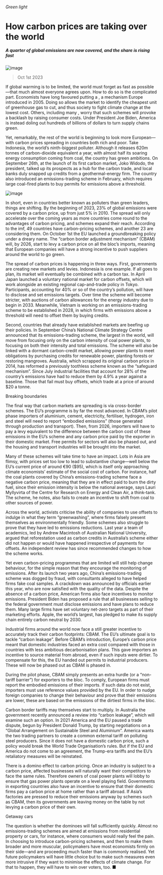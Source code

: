 ###### Green light
# How carbon prices are taking over the world 
##### A quarter of global emissions are now covered, and the share is rising fast 
![image](images/20231007_FND001.jpg) 
> Oct 1st 2023 
If global warming is to be limited, the world must forget  as fast as possible—that much almost everyone agrees upon. How to do so is the complicated part. Economists have long favoured putting a , a mechanism Europe introduced in 2005. Doing so allows the market to identify the cheapest unit of greenhouse gas to cut, and thus society to fight climate change at the lowest cost. Others, including many , worry that such schemes will provoke a backlash by raising consumer costs. Under President Joe Biden, America is instead doling out hundreds of billions of dollars to turn supply chains green. 
Yet, remarkably, the rest of the world is beginning to look more European—with carbon prices spreading in countries both rich and poor. Take Indonesia, the world’s ninth-biggest polluter. Although it releases 620m tonnes of carbon-dioxide equivalent a year, with almost half its soaring energy consumption coming from coal, the country has green ambitions. On September 26th, at the launch of its first carbon market, Joko Widodo, the president, talked up its prospects as a hub for the carbon trade, and local banks duly snapped up credits from a geothermal-energy firm. The country also introduced an emissions-trading scheme in February, which requires large coal-fired plants to buy permits for emissions above a threshold. 
![image](images/20231007_FNC825.png) 

In short, even in countries better known as polluters than green leaders, things are shifting. By the beginning of 2023, 23% of global emissions were covered by a carbon price, up from just 5% in 2010. The spread will only accelerate over the coming years as more countries come round to the advantages of carbon pricing, and schemes expand their reach. According to the imf, 49 countries have carbon-pricing schemes, and another 23 are considering them. On October 1st the EU launched a groundbreaking policy under a dreary name. The “carbon border adjustment mechanism” (CBAM) will, by 2026, start to levy a carbon price on all the bloc’s imports, meaning that European companies will have a strong incentive to push suppliers around the world to go green. 
The spread of carbon prices is happening in three ways. First, governments are creating new markets and levies. Indonesia is one example. If all goes to plan, its market will eventually be combined with a carbon tax. In April Japan launched a voluntary national market for carbon offsets, which will work alongside an existing regional cap-and-trade policy in Tokyo. Participants, accounting for 40% or so of the country’s pollution, will have to disclose and set emissions targets. Over time the scheme will become stricter, with auctions of carbon allowances for the energy industry due to begin in 2033. Meanwhile, Vietnam is working on an emissions-trading scheme to be established in 2028, in which firms with emissions above a threshold will need to offset them by buying credits.

Second, countries that already have established markets are beefing up their policies. In September China’s National Climate Strategy Centre announced that its emissions-trading scheme, the largest in the world, will move from focusing only on the carbon intensity of coal power plants, to focusing on both their intensity and total emissions. The scheme will also be linked with a dormant carbon-credit market, allowing power plants to meet obligations by purchasing credits for renewable power, planting forests or restoring mangroves. Australia, which scrapped its original carbon price in 2014, has reformed a previously toothless scheme known as the “safeguard mechanism”. Since July industrial facilities that account for 28% of the country’s emissions have had to reduce them by 4.9% a year against a baseline. Those that fail must buy offsets, which trade at a price of around $20 a tonne. 
Breaking boundaries
The final way that carbon markets are spreading is via cross-border schemes. The EU’s programme is by far the most advanced. In CBAM’s pilot phase importers of aluminium, cement, electricity, fertiliser, hydrogen, iron and steel will need to report “embodied emissions” (those generated through production and transport). Then, from 2026, importers will have to pay a levy equivalent to the difference between the carbon cost of these emissions in the EU’s scheme and any carbon price paid by the exporter in their domestic market. Free permits for sectors will also be phased out, and the housing and transport industries will be brought into the market. 
Many of these schemes will take time to have an impact. Lots in Asia are flimsy, with prices set too low to lead to substantive change—well below the EU’s current price of around €90 ($95), which is itself only approaching climate economists’ estimate of the social cost of carbon. For instance, half the coal plants covered by China’s emissions-trading scheme face a negative carbon price, meaning that they are in effect paid to burn the dirty fuel, since their emission intensity is below the national average, says Lauri Myllyvirta of the Centre for Research on Energy and Clean Air, a think-tank. The scheme, he notes, also fails to create an incentive to shift from coal to other sources of power. 
Across the world, activists criticise the ability of companies to use offsets to indulge in what they term “greenwashing”, where firms falsely present themselves as environmentally friendly. Some schemes also struggle to prove that they have led to emissions reductions. Last year a team of academics, led by Andrew Macintosh of Australian National University, argued that reforestation used as carbon credits in Australia’s scheme either did not happen or would have happened irrespective of payments for offsets. An independent review has since recommended changes to how the scheme works.
Yet even carbon-pricing programmes that are limited will still help change behaviour, for the simple reason that they encourage the monitoring of emissions. After its launch two years ago, China’s emissions-trading scheme was dogged by fraud, with consultants alleged to have helped firms fake coal samples. A crackdown was announced by officials earlier this year, who are now satisfied with the quality of the data. Despite the absence of a carbon price, American firms also face incentives to monitor emissions. President Biden has proposed a rule that all businesses selling to the federal government must disclose emissions and have plans to reduce them. Many large firms have set voluntary net-zero targets as part of their marketing efforts. Apple, the world’s largest, has pledged to make its supply chain entirely carbon neutral by 2030.
Industrial firms around the world now face a still greater incentive to accurately track their carbon footprints: CBAM. The EU’s ultimate goal is to tackle “carbon leakage”. Before CBAM’s introduction, Europe’s carbon price meant that domestic industries faced an extra cost compared with those in countries with less ambitious decarbonisation plans. This gave importers an incentive to source material from abroad, even if such inputs were dirtier. To compensate for this, the EU handed out permits to industrial producers. These will now be phased out as CBAM is phased in. 
During the pilot phase, CBAM simply presents an extra hurdle (or a “non-tariff barrier”) for exporters to the bloc. To comply, European firms must report the embodied emissions of their imports. If such data do not exist, importers must use reference values provided by the EU. In order to nudge foreign companies to change their behaviour and prove that their emissions are lower, these are based on the emissions of the dirtiest firms in the bloc. 
Carbon border tariffs may themselves start to multiply. In Australia the government recently announced a review into “carbon leakage”, which will examine such an option. In 2021 America and the EU paused a trade dispute, begun by President Donald Trump, by starting negotiations on a “Global Arrangement on Sustainable Steel and Aluminium”. America wants the two trading partners to create a common external tariff on polluting steel producers. Since it does not have a domestic carbon price, such a policy would break the World Trade Organisation’s rules. But if the EU and America do not come to an agreement, the Trump-era tariffs and the EU’s retaliatory measures will be reinstated. 
There is a domino effect to carbon pricing. Once an industry is subject to a carbon price, affected businesses will naturally want their competitors to face the same rules. Therefore owners of coal power plants will lobby to ensure that gas power plants operate on a level playing field. Governments in exporting countries also have an incentive to ensure that their domestic firms pay a carbon price at home rather than a tariff abroad. If Asia’s factories are pressed to reduce their emissions anyway by schemes such as CBAM, then its governments are leaving money on the table by not levying a carbon price of their own. 
Getaway cars
The question is whether the dominoes will fall sufficiently quickly. Almost no emissions-trading schemes are aimed at emissions from residential property or cars, for instance, where consumers would really feel the pain. In choosing to introduce carbon-pricing schemes, and then to make them broader and more muscular, policymakers have most economists firmly on their side—and are proceeding much faster than is commonly realised. Yet future policymakers will have little choice but to make such measures even more intrusive if they want to minimise the effects of climate change. For that to happen, they will have to win over voters, too. ■

